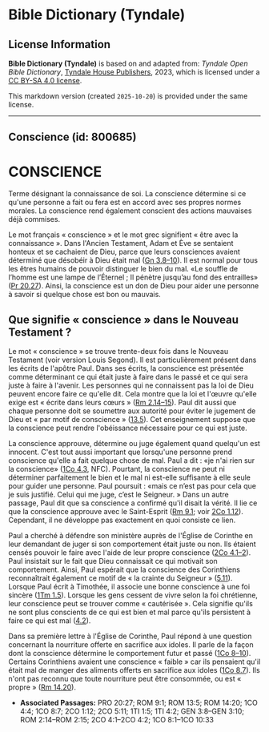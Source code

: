 # Bible Dictionary (Tyndale)

## License Information

**Bible Dictionary (Tyndale)** is based on and adapted from: _Tyndale Open Bible Dictionary_, [Tyndale House Publishers](https://tyndaleopenresources.com/), 2023, which is licensed under a [CC BY-SA 4.0 license](https://creativecommons.org/licenses/by-sa/4.0/legalcode.en).

This markdown version (created `2025-10-20`) is provided under the same license.



--------------------------------

## Conscience (id: 800685)

CONSCIENCE
==========

Terme désignant la connaissance de soi. La conscience détermine si ce qu'une personne a fait ou fera est en accord avec ses propres normes morales. La conscience rend également conscient des actions mauvaises déjà commises.

Le mot français « conscience » et le mot grec signifient « être avec la connaissance ». Dans l'Ancien Testament, Adam et Ève se sentaient honteux et se cachaient de Dieu, parce que leurs consciences avaient déterminé que désobéir à Dieu était mal ([Gn 3\.8–10](https://ref.ly/Gen3:8-Gen3:10)). Il est normal pour tous les êtres humains de pouvoir distinguer le bien du mal. «Le souffle de l’homme est une lampe de l’Éternel ; Il pénètre jusqu’au fond des entrailles» ([Pr 20\.27](https://ref.ly/Prov20:27)). Ainsi, la conscience est un don de Dieu pour aider une personne à savoir si quelque chose est bon ou mauvais.

Que signifie « conscience » dans le Nouveau Testament ?
-------------------------------------------------------

Le mot « conscience » se trouve trente\-deux fois dans le Nouveau Testament (voir version Louis Segond). Il est particulièrement présent dans les écrits de l'apôtre Paul. Dans ses écrits, la conscience est présentée comme déterminant ce qui était juste à faire dans le passé et ce qui sera juste à faire à l'avenir. Les personnes qui ne connaissent pas la loi de Dieu peuvent encore faire ce qu'elle dit. Cela montre que la loi et l'œuvre qu'elle exige est « écrite dans leurs cœurs » ([Rm 2\.14–15](https://ref.ly/Rom2:14-Rom2:15)). Paul dit aussi que chaque personne doit se soumettre aux autorité pour éviter le jugement de Dieu et « par motif de conscience » ([13\.5](https://ref.ly/Rom13:5)). Cet enseignement suppose que la conscience peut rendre l'obéissance nécessaire pour ce qui est juste.

La conscience approuve, détermine ou juge également quand quelqu'un est innocent. C'est tout aussi important que lorsqu'une personne prend conscience qu'elle a fait quelque chose de mal. Paul a dit : «je n'ai rien sur la conscience» ([1Co 4\.3](https://ref.ly/1Cor4:4), NFC). Pourtant, la conscience ne peut ni déterminer parfaitement le bien et le mal ni est\-elle suffisante à elle seule pour guider une personne. Paul poursuit : «mais ce n’est pas pour cela que je suis justifié. Celui qui me juge, c’est le Seigneur. » Dans un autre passage, Paul dit que sa conscience a confirmé qu'il disait la vérité. Il lie ce que la conscience approuve avec le Saint\-Esprit ([Rm 9\.1](https://ref.ly/Rom9:1); voir [2Co 1\.12](https://ref.ly/2Cor1:12)). Cependant, il ne développe pas exactement en quoi consiste ce lien.

Paul a cherché à défendre son ministère auprès de l'Église de Corinthe en leur demandant de juger si son comportement était juste ou non. Ils étaient censés pouvoir le faire avec l'aide de leur propre conscience ([2Co 4\.1–2](https://ref.ly/2Cor4:1-2Cor4:2)). Paul insistait sur le fait que Dieu connaissait ce qui motivait son comportement. Ainsi, Paul espérait que la conscience des Corinthiens reconnaîtrait également ce motif de « la crainte du Seigneur » ([5\.11](https://ref.ly/2Cor5:11)). Lorsque Paul écrit à Timothée, il associe une bonne conscience à une foi sincère ([1Tm 1\.5](https://ref.ly/1Tim1:5)). Lorsque les gens cessent de vivre selon la foi chrétienne, leur conscience peut se trouver comme « cautérisée ». Cela signifie qu'ils ne sont plus conscients de ce qui est bien et mal parce qu'ils persistent à faire ce qui est mal ([4\.2](https://ref.ly/1Tim4:2)).

Dans sa première lettre à l'Église de Corinthe, Paul répond à une question concernant la nourriture offerte en sacrifice aux idoles. Il parle de la façon dont la conscience détermine le comportement futur et passé ([1Co 8–10](https://ref.ly/1Cor8:1-1Cor10:33)). Certains Corinthiens avaient une conscience « faible » car ils pensaient qu'il était mal de manger des aliments offerts en sacrifice aux idoles ([1Co 8\.7](https://ref.ly/1Cor8:7)). Ils n'ont pas reconnu que toute nourriture peut être consommée, ou est « propre » ([Rm 14\.20](https://ref.ly/Rom14:20)).

* **Associated Passages:** PRO 20:27; ROM 9:1; ROM 13:5; ROM 14:20; 1CO 4:4; 1CO 8:7; 2CO 1:12; 2CO 5:11; 1TI 1:5; 1TI 4:2; GEN 3:8–GEN 3:10; ROM 2:14–ROM 2:15; 2CO 4:1–2CO 4:2; 1CO 8:1–1CO 10:33

